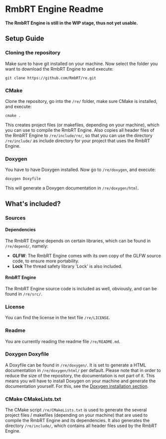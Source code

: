 # RmbRT Engine Readme
**The RmbRT Engine is still in the WIP stage, thus not yet usable.**

## Setup Guide

### Cloning the repository
Make sure to have git installed on your machine. Now select the folder you want to download the RmbRT Engine to and execute:

``
git clone https://github.com/RmbRT/re.git
``

### CMake
Clone the repository, go into the ``/re/`` folder, make sure CMake is installed, and execute:

``
cmake .
``

This creates project files (or makefiles, depending on your machine), which you can use to compile the RmbRT Engine. Also copies all header files of the RmbRT Engine to ``/re/include/re/``, so that you can use the directory ``/re/include/`` as include directory for your project that uses the RmbRT Engine.
### Doxygen
You have to have Doxygen installed. Now go to ``/re/doxygen``, and execute:

``
doxygen Doxyfile
``

This will generate a Doxygen documentation in ``/re/doxygen/html``.

## What's included?
### Sources
#### Dependencies
The RmbRT Engine depends on certain libraries, which can be found in ``/re/depend/``, namely:
* **GLFW**: The RmbRT Engine comes with its own copy of the GLFW source code, to ensure more portability.
* **Lock** The thread safety library 'Lock' is also included.

#### RmbRT Engine
The RmbRT Engine source code is included as well, obviously, and can be found in ``/re/src/``.

### License
You can find the license in the text file ``/re/LICENSE``.

### Readme
You are currently reading the readme file ``/re/README.md``.

### Doxygen Doxyfile
A Doxyfile can be found in ``/re/doxygen/``. It is set to generate a HTML documentation in ``/re/doxygen/html/`` per default. Please note that in order to reduce the size of the repository, the documentation is not part of it. This means you will have to install Doxygen on your machine and generate the documentation yourself. For this, see the [Doxygen installation section](#doxygen).

### CMake CMakeLists.txt
The CMake script ``/re/CMakeLists.txt`` is used to generate the several project files / makefiles (depending on your machine) that are used to compile the RmbRT Engine and its dependencies. It also generates the directory ``/re/include/``, which contains all header files used by the RmbRT Engine.
